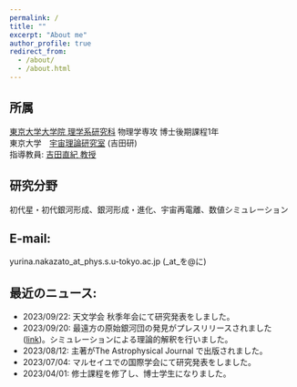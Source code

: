 ```yaml
---
permalink: /
title: ""
excerpt: "About me"
author_profile: true
redirect_from: 
  - /about/
  - /about.html
---
```


## 所属  
[東京大学大学院 理学系研究科](https://www.phys.s.u-tokyo.ac.jp/) 物理学専攻 博士後期課程1年  
東京大学　[宇宙理論研究室](http://www-utap.phys.s.u-tokyo.ac.jp/index.html) (吉田研)  
指導教員: [吉田直紀 教授](http://www-utap.phys.s.u-tokyo.ac.jp/naoki.yoshida/index_j.html)

## 研究分野  
初代星・初代銀河形成、銀河形成・進化、宇宙再電離、数値シミュレーション

## E-mail: 
yurina.nakazato_at_phys.s.u-tokyo.ac.jp (_at_を@に)

## 最近のニュース: 
* 2023/09/22: 天文学会 秋季年会にて研究発表をしました。  
* 2023/09/20: 最遠方の原始銀河団の発見がプレスリリースされました([link](https://www.ipmu.jp/ja/20230920-Protocluster))。シミュレーションによる理論的解釈を行いました。
* 2023/08/12: 主著がThe Astrophysical Journal で出版されました。
* 2023/07/04: マルセイユでの国際学会にて研究発表をしました。
* 2023/04/01: 修士課程を修了し、博士学生になりました。  
